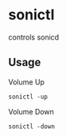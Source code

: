 # sonictl
controls sonicd

## Usage
Volume Up
```
sonictl -up
```
Volume Down
```
sonictl -down
```
